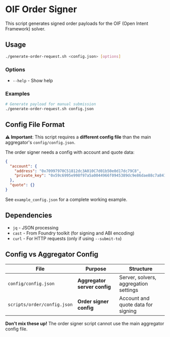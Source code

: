 # OIF Order Signer

This script generates signed order payloads for the OIF (Open Intent Framework) solver.

## Usage

```bash
./generate-order-request.sh <config.json> [options]
```

### Options

- `--help` - Show help

### Examples

```bash
# Generate payload for manual submission
./generate-order-request.sh config.json

```

## Config File Format

**⚠️ Important**: This script requires a **different config file** than the main aggregator's `config/config.json`.

The order signer needs a config with account and quote data:

```json
{
  "account": {
    "address": "0x70997970C51812dc3A010C7d01b50e0d17dc79C8",
    "private_key": "0x59c6995e998f97a5a0044966f0945389dc9e86dae88c7a8412f4603b6b78690d"
  },
  "quote": {}
}
```

See `example_config.json` for a complete working example.

## Dependencies

- `jq` - JSON processing
- `cast` - From Foundry toolkit (for signing and ABI encoding)
- `curl` - For HTTP requests (only if using `--submit-to`)

## Config vs Aggregator Config

| File | Purpose | Structure |
|------|---------|-----------|
| `config/config.json` | **Aggregator server config** | Server, solvers, aggregation settings |
| `scripts/order/config.json` | **Order signer config** | Account and quote data for signing |

**Don't mix these up!** The order signer script cannot use the main aggregator config file.
